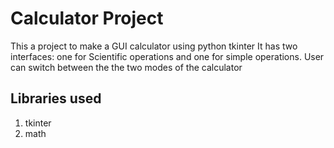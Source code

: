 # Calculator Project
This a project to make a GUI calculator using python tkinter
It has two interfaces: one for Scientific operations and one for simple operations.
User can switch between the the two modes of the calculator

## Libraries used
1. tkinter
2. math
